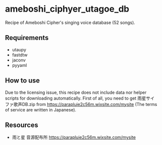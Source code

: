 # ameboshi_ciphyer_utagoe_db
Recipe of Ameboshi Cipher's singing voice database (52 songs).

## Requirements
- utaupy
- fastdtw
- jaconv
- pyyaml

## How to use
Due to the licensing issue, this recipe does not include data nor helper scripts for downloading automatically. First of all, you need to get 雨星サイファ歌声DB.zip from https://parapluie2c56m.wixsite.com/mysite (The terms of service are written in Japanese). 

## Resources
- 雨と星 音源配布所 https://parapluie2c56m.wixsite.com/mysite
